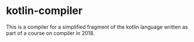 # kotlin-compiler

This is a compiler for a simplified fragment of the kotlin language written as part of a course on compiler in 2018.

